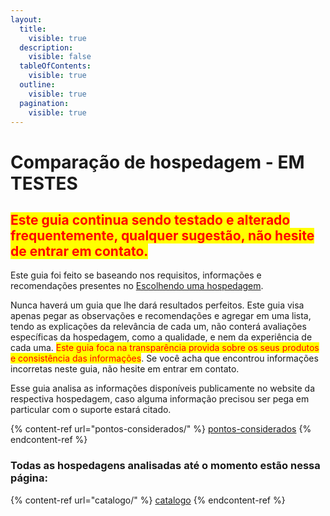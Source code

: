 ```yaml
---
layout:
  title:
    visible: true
  description:
    visible: false
  tableOfContents:
    visible: true
  outline:
    visible: true
  pagination:
    visible: true
---
```


# Comparação de hospedagem - EM TESTES

## <mark style="color:red;">Este guia continua sendo testado e alterado frequentemente, qualquer sugestão, não hesite de entrar em contato.</mark>

Este guia foi feito se baseando nos requisitos, informações e recomendações presentes no [Escolhendo uma hospedagem](../escolhendo-uma-hospedagem/).

Nunca haverá um guia que lhe dará resultados perfeitos. Este guia visa apenas pegar as observações e recomendações e agregar em uma lista, tendo as explicações da relevância de cada um, não conterá avaliações específicas da hospedagem, como a qualidade, e nem da experiência de cada uma. <mark style="color:red;">Este guia foca na transparência provida sobre os seus produtos e consistência das informações</mark>. Se você acha que encontrou informações incorretas neste guia, não hesite em entrar em contato.

Esse guia analisa as informações disponíveis publicamente no website da respectiva hospedagem, caso alguma informação precisou ser pega em particular com o suporte estará citado.

{% content-ref url="pontos-considerados/" %}
[pontos-considerados](pontos-considerados/)
{% endcontent-ref %}

### Todas as hospedagens analisadas até o momento estão nessa página:

{% content-ref url="catalogo/" %}
[catalogo](catalogo/)
{% endcontent-ref %}
